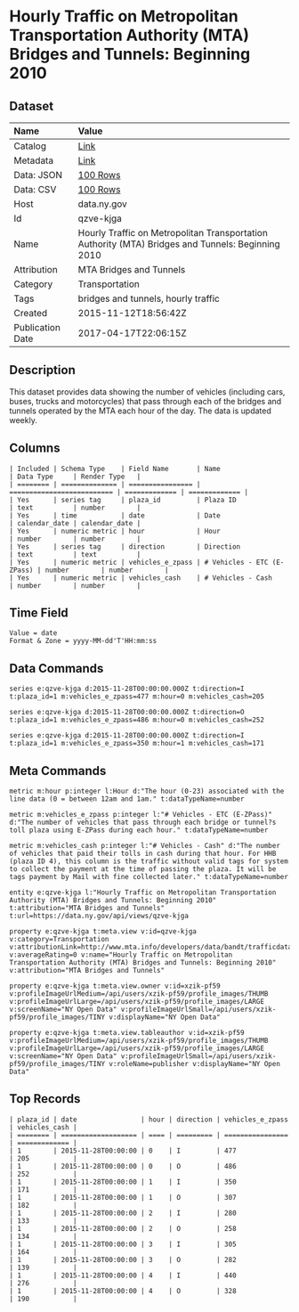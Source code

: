 # Hourly Traffic on Metropolitan Transportation Authority (MTA) Bridges and Tunnels: Beginning 2010

## Dataset

| Name | Value |
| :--- | :---- |
| Catalog | [Link](https://catalog.data.gov/dataset/hourly-traffic-on-metropolitan-transportation-authority-mta-bridges-and-tunnels-beginning-) |
| Metadata | [Link](https://data.ny.gov/api/views/qzve-kjga) |
| Data: JSON | [100 Rows](https://data.ny.gov/api/views/qzve-kjga/rows.json?max_rows=100) |
| Data: CSV | [100 Rows](https://data.ny.gov/api/views/qzve-kjga/rows.csv?max_rows=100) |
| Host | data.ny.gov |
| Id | qzve-kjga |
| Name | Hourly Traffic on Metropolitan Transportation Authority (MTA) Bridges and Tunnels: Beginning 2010 |
| Attribution | MTA Bridges and Tunnels |
| Category | Transportation |
| Tags | bridges and tunnels, hourly traffic |
| Created | 2015-11-12T18:56:42Z |
| Publication Date | 2017-04-17T22:06:15Z |

## Description

This dataset provides data showing the number of vehicles (including cars, buses, trucks and motorcycles) that pass through each of the bridges and tunnels operated by the MTA each hour of the day. The data is updated weekly.

## Columns

```ls
| Included | Schema Type    | Field Name       | Name                       | Data Type     | Render Type   |
| ======== | ============== | ================ | ========================== | ============= | ============= |
| Yes      | series tag     | plaza_id         | Plaza ID                   | text          | number        |
| Yes      | time           | date             | Date                       | calendar_date | calendar_date |
| Yes      | numeric metric | hour             | Hour                       | number        | number        |
| Yes      | series tag     | direction        | Direction                  | text          | text          |
| Yes      | numeric metric | vehicles_e_zpass | # Vehicles - ETC (E-ZPass) | number        | number        |
| Yes      | numeric metric | vehicles_cash    | # Vehicles - Cash          | number        | number        |
```

## Time Field

```ls
Value = date
Format & Zone = yyyy-MM-dd'T'HH:mm:ss
```

## Data Commands

```ls
series e:qzve-kjga d:2015-11-28T00:00:00.000Z t:direction=I t:plaza_id=1 m:vehicles_e_zpass=477 m:hour=0 m:vehicles_cash=205

series e:qzve-kjga d:2015-11-28T00:00:00.000Z t:direction=O t:plaza_id=1 m:vehicles_e_zpass=486 m:hour=0 m:vehicles_cash=252

series e:qzve-kjga d:2015-11-28T00:00:00.000Z t:direction=I t:plaza_id=1 m:vehicles_e_zpass=350 m:hour=1 m:vehicles_cash=171
```

## Meta Commands

```ls
metric m:hour p:integer l:Hour d:"The hour (0-23) associated with the line data (0 = between 12am and 1am." t:dataTypeName=number

metric m:vehicles_e_zpass p:integer l:"# Vehicles - ETC (E-ZPass)" d:"The number of vehicles that pass through each bridge or tunnel?s toll plaza using E-ZPass during each hour." t:dataTypeName=number

metric m:vehicles_cash p:integer l:"# Vehicles - Cash" d:"The number of vehicles that paid their tolls in cash during that hour. For HHB (plaza ID 4), this column is the traffic without valid tags for system to collect the payment at the time of passing the plaza. It will be tags payment by Mail with fine collected later." t:dataTypeName=number

entity e:qzve-kjga l:"Hourly Traffic on Metropolitan Transportation Authority (MTA) Bridges and Tunnels: Beginning 2010" t:attribution="MTA Bridges and Tunnels" t:url=https://data.ny.gov/api/views/qzve-kjga

property e:qzve-kjga t:meta.view v:id=qzve-kjga v:category=Transportation v:attributionLink=http://www.mta.info/developers/data/bandt/trafficdata.html v:averageRating=0 v:name="Hourly Traffic on Metropolitan Transportation Authority (MTA) Bridges and Tunnels: Beginning 2010" v:attribution="MTA Bridges and Tunnels"

property e:qzve-kjga t:meta.view.owner v:id=xzik-pf59 v:profileImageUrlMedium=/api/users/xzik-pf59/profile_images/THUMB v:profileImageUrlLarge=/api/users/xzik-pf59/profile_images/LARGE v:screenName="NY Open Data" v:profileImageUrlSmall=/api/users/xzik-pf59/profile_images/TINY v:displayName="NY Open Data"

property e:qzve-kjga t:meta.view.tableauthor v:id=xzik-pf59 v:profileImageUrlMedium=/api/users/xzik-pf59/profile_images/THUMB v:profileImageUrlLarge=/api/users/xzik-pf59/profile_images/LARGE v:screenName="NY Open Data" v:profileImageUrlSmall=/api/users/xzik-pf59/profile_images/TINY v:roleName=publisher v:displayName="NY Open Data"
```

## Top Records

```ls
| plaza_id | date                | hour | direction | vehicles_e_zpass | vehicles_cash | 
| ======== | =================== | ==== | ========= | ================ | ============= | 
| 1        | 2015-11-28T00:00:00 | 0    | I         | 477              | 205           | 
| 1        | 2015-11-28T00:00:00 | 0    | O         | 486              | 252           | 
| 1        | 2015-11-28T00:00:00 | 1    | I         | 350              | 171           | 
| 1        | 2015-11-28T00:00:00 | 1    | O         | 307              | 182           | 
| 1        | 2015-11-28T00:00:00 | 2    | I         | 280              | 133           | 
| 1        | 2015-11-28T00:00:00 | 2    | O         | 258              | 134           | 
| 1        | 2015-11-28T00:00:00 | 3    | I         | 305              | 164           | 
| 1        | 2015-11-28T00:00:00 | 3    | O         | 282              | 139           | 
| 1        | 2015-11-28T00:00:00 | 4    | I         | 440              | 276           | 
| 1        | 2015-11-28T00:00:00 | 4    | O         | 328              | 190           | 
```